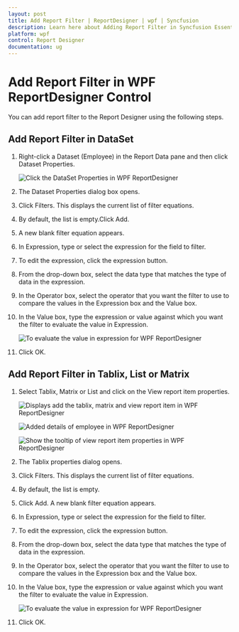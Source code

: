 ```yaml
---
layout: post
title: Add Report Filter | ReportDesigner | wpf | Syncfusion
description: Learn here about Adding Report Filter in Syncfusion Essential Studio WPF ReportDesigner control, its elements, and more.
platform: wpf
control: Report Designer
documentation: ug
---
```


# Add Report Filter in WPF ReportDesigner Control

You can add report filter to the Report Designer using the following steps.

## Add Report Filter in DataSet

1. Right-click a Dataset (Employee) in the Report Data pane and then click Dataset Properties.

   ![Click the DataSet Properties in WPF ReportDesigner](Add-Report-Filter_images/Add-Report-Filter_img1.png)

2. The Dataset Properties dialog box opens. 

3. Click Filters. This displays the current list of filter equations.

4. By default, the list is empty.Click Add.

5. A new blank filter equation appears.

6. In Expression, type or select the expression for the field to filter.

7. To edit the expression, click the expression button. 

8. From the drop-down box, select the data type that matches the type of data in the expression.

9. In the Operator box, select the operator that you want the filter to use to compare the values in the Expression box and the Value box.

10. In the Value box, type the expression or value against which you want the filter to evaluate the value in Expression.

    ![To evaluate the value in expression for WPF ReportDesigner](Add-Report-Filter_images/Add-Report-Filter_img2.png)

11. Click OK.

## Add Report Filter in Tablix, List or Matrix

1. Select Tablix, Matrix or List and click on the View report item properties.

   ![Displays add the tablix, matrix and view report item in WPF ReportDesigner](Add-Report-Filter_images/Add-Report-Filter_img3.png)
   
   ![Added details of employee in WPF ReportDesigner](Add-Report-Filter_images/Add-Report-Filter_img4.png)
   
   ![Show the tooltip of view report item properties in WPF ReportDesigner](Add-Report-Filter_images/Add-Report-Filter_img5.png)

2. The Tablix properties dialog opens.

3. Click Filters. This displays the current list of filter equations. 

4. By default, the list is empty.

5. Click Add. A new blank filter equation appears.

6. In Expression, type or select the expression for the field to filter.

7. To edit the expression, click the expression button. 

8. From the drop-down box, select the data type that matches the type of data in the expression.

9. In the Operator box, select the operator that you want the filter to use to compare the values in the Expression box and the Value box.

10. In the Value box, type the expression or value against which you want the filter to evaluate the value in Expression.

    ![To evaluate the value in expression for WPF ReportDesigner](Add-Report-Filter_images/Add-Report-Filter_img6.png)

11. Click OK.



   


